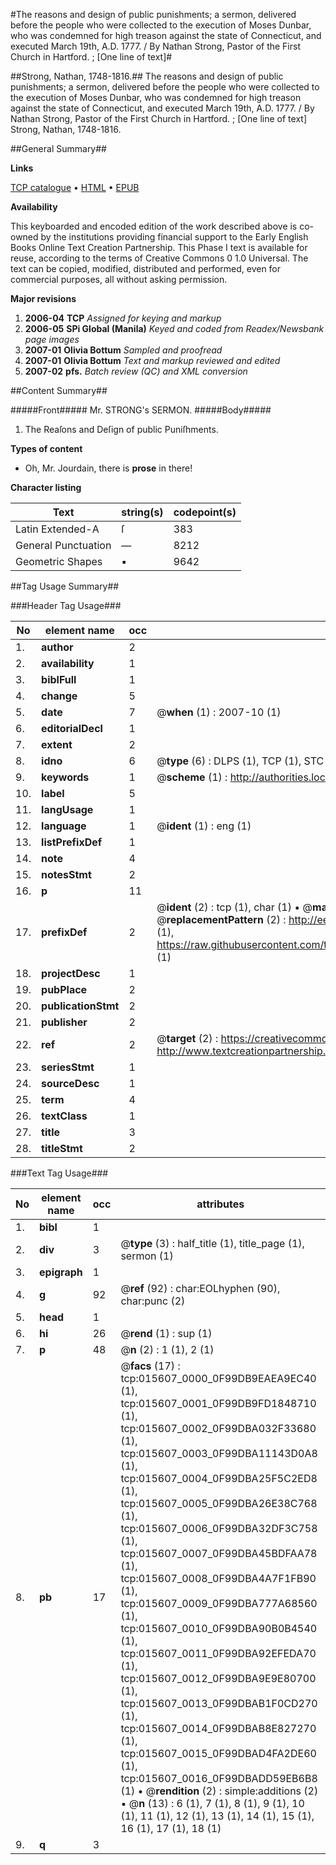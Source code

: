 #The reasons and design of public punishments; a sermon, delivered before the people who were collected to the execution of Moses Dunbar, who was condemned for high treason against the state of Connecticut, and executed March 19th, A.D. 1777. / By Nathan Strong, Pastor of the First Church in Hartford. ; [One line of text]#

##Strong, Nathan, 1748-1816.##
The reasons and design of public punishments; a sermon, delivered before the people who were collected to the execution of Moses Dunbar, who was condemned for high treason against the state of Connecticut, and executed March 19th, A.D. 1777. / By Nathan Strong, Pastor of the First Church in Hartford. ; [One line of text]
Strong, Nathan, 1748-1816.

##General Summary##

**Links**

[TCP catalogue](http://www.ota.ox.ac.uk/tcp/)  • 
[HTML](http://tei.it.ox.ac.uk/tcp/Texts-HTML/free/N12/N12365.html)  • 
[EPUB](http://tei.it.ox.ac.uk/tcp/Texts-EPUB/free/N12/N12365.epub)

**Availability**

This keyboarded and encoded edition of the
	       work described above is co-owned by the institutions
	       providing financial support to the Early English Books
	       Online Text Creation Partnership. This Phase I text is
	       available for reuse, according to the terms of Creative
	       Commons 0 1.0 Universal. The text can be copied,
	       modified, distributed and performed, even for
	       commercial purposes, all without asking permission.

**Major revisions**

1. __2006-04__ __TCP__ *Assigned for keying and markup*
1. __2006-05__ __SPi Global (Manila)__ *Keyed and coded from Readex/Newsbank page images*
1. __2007-01__ __Olivia Bottum__ *Sampled and proofread*
1. __2007-01__ __Olivia Bottum__ *Text and markup reviewed and edited*
1. __2007-02__ __pfs.__ *Batch review (QC) and XML conversion*

##Content Summary##

#####Front#####
Mr. STRONG's SERMON.
#####Body#####

1. The Reaſons and Deſign of public Puniſhments.

**Types of content**

  * Oh, Mr. Jourdain, there is **prose** in there!

**Character listing**


|Text|string(s)|codepoint(s)|
|---|---|---|
|Latin Extended-A|ſ|383|
|General Punctuation|—|8212|
|Geometric Shapes|▪|9642|

##Tag Usage Summary##

###Header Tag Usage###

|No|element name|occ|attributes|
|---|---|---|---|
|1.|__author__|2||
|2.|__availability__|1||
|3.|__biblFull__|1||
|4.|__change__|5||
|5.|__date__|7| @__when__ (1) : 2007-10 (1)|
|6.|__editorialDecl__|1||
|7.|__extent__|2||
|8.|__idno__|6| @__type__ (6) : DLPS (1), TCP (1), STC (1), NOTIS (1), IMAGE-SET (1), EVANS-CITATION (1)|
|9.|__keywords__|1| @__scheme__ (1) : http://authorities.loc.gov/ (1)|
|10.|__label__|5||
|11.|__langUsage__|1||
|12.|__language__|1| @__ident__ (1) : eng (1)|
|13.|__listPrefixDef__|1||
|14.|__note__|4||
|15.|__notesStmt__|2||
|16.|__p__|11||
|17.|__prefixDef__|2| @__ident__ (2) : tcp (1), char (1)  •  @__matchPattern__ (2) : ([0-9\-]+):([0-9IVX]+) (1), (.+) (1)  •  @__replacementPattern__ (2) : http://eebo.chadwyck.com/downloadtiff?vid=$1&page=$2 (1), https://raw.githubusercontent.com/textcreationpartnership/Texts/master/tcpchars.xml#$1 (1)|
|18.|__projectDesc__|1||
|19.|__pubPlace__|2||
|20.|__publicationStmt__|2||
|21.|__publisher__|2||
|22.|__ref__|2| @__target__ (2) : https://creativecommons.org/publicdomain/zero/1.0/ (1), http://www.textcreationpartnership.org/docs/. (1)|
|23.|__seriesStmt__|1||
|24.|__sourceDesc__|1||
|25.|__term__|4||
|26.|__textClass__|1||
|27.|__title__|3||
|28.|__titleStmt__|2||


###Text Tag Usage###

|No|element name|occ|attributes|
|---|---|---|---|
|1.|__bibl__|1||
|2.|__div__|3| @__type__ (3) : half_title (1), title_page (1), sermon (1)|
|3.|__epigraph__|1||
|4.|__g__|92| @__ref__ (92) : char:EOLhyphen (90), char:punc (2)|
|5.|__head__|1||
|6.|__hi__|26| @__rend__ (1) : sup (1)|
|7.|__p__|48| @__n__ (2) : 1 (1), 2 (1)|
|8.|__pb__|17| @__facs__ (17) : tcp:015607_0000_0F99DB9EAEA9EC40 (1), tcp:015607_0001_0F99DB9FD1848710 (1), tcp:015607_0002_0F99DBA032F33680 (1), tcp:015607_0003_0F99DBA11143D0A8 (1), tcp:015607_0004_0F99DBA25F5C2ED8 (1), tcp:015607_0005_0F99DBA26E38C768 (1), tcp:015607_0006_0F99DBA32DF3C758 (1), tcp:015607_0007_0F99DBA45BDFAA78 (1), tcp:015607_0008_0F99DBA4A7F1FB90 (1), tcp:015607_0009_0F99DBA777A68560 (1), tcp:015607_0010_0F99DBA90B0B4540 (1), tcp:015607_0011_0F99DBA92EFEDA70 (1), tcp:015607_0012_0F99DBA9E9E80700 (1), tcp:015607_0013_0F99DBAB1F0CD270 (1), tcp:015607_0014_0F99DBAB8E827270 (1), tcp:015607_0015_0F99DBAD4FA2DE60 (1), tcp:015607_0016_0F99DBADD59EB6B8 (1)  •  @__rendition__ (2) : simple:additions (2)  •  @__n__ (13) : 6 (1), 7 (1), 8 (1), 9 (1), 10 (1), 11 (1), 12 (1), 13 (1), 14 (1), 15 (1), 16 (1), 17 (1), 18 (1)|
|9.|__q__|3||

